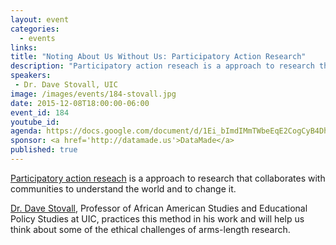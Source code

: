```yaml
---
layout: event
categories: 
  - events
links:
title: "Noting About Us Without Us: Participatory Action Research"
description: "Participatory action reseach is a approach to research that collaborates with communities to understand the world and to change it. Dr. Dave Stovall, Professor of African American Studies and Educational Policy Studies at UIC, practices this method in his work and will help us think about some of the ethical challenges of arms-length research."
speakers:
 - Dr. Dave Stovall, UIC
image: /images/events/184-stovall.jpg
date: 2015-12-08T18:00:00-06:00
event_id: 184
youtube_id: 
agenda: https://docs.google.com/document/d/1Ei_bImdIMmTWbeEqE2CogCyB4Dh2OIe7WqBWa8J7RJM/edit#
sponsor: <a href='http://datamade.us'>DataMade</a>
published: true
---
```


[Participatory action reseach](https://en.wikipedia.org/wiki/Participatory_action_research) is a approach to research that
collaborates with communities to understand the world and to change
it.  

[Dr. Dave Stovall](http://aast.uic.edu/aast/people/faculty/david-stovall),  Professor of African American Studies and
Educational Policy Studies at UIC, practices this method in his
work and will help us think about some of the ethical challenges of
arms-length research.